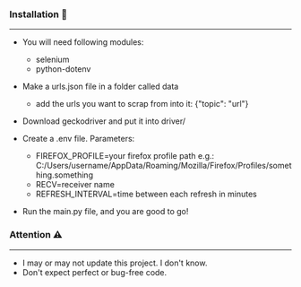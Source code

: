 ### Installation :floppy_disk:

---

- You will need following modules:
    - selenium
    - python-dotenv
  

- Make a urls.json file in a folder called data
    - add the urls you want to scrap from into it: {"topic": "url"}
  

- Download geckodriver and put it into driver/


- Create a .env file. Parameters:
    - FIREFOX_PROFILE=your firefox profile path e.g.: C:/Users/username/AppData/Roaming/Mozilla/Firefox/Profiles/something.something
    - RECV=receiver name
    - REFRESH_INTERVAL=time between each refresh in minutes
    

- Run the main.py file, and you are good to go!


### Attention :warning:

---

- I may or may not update this project. I don't know.
- Don't expect perfect or bug-free code.
